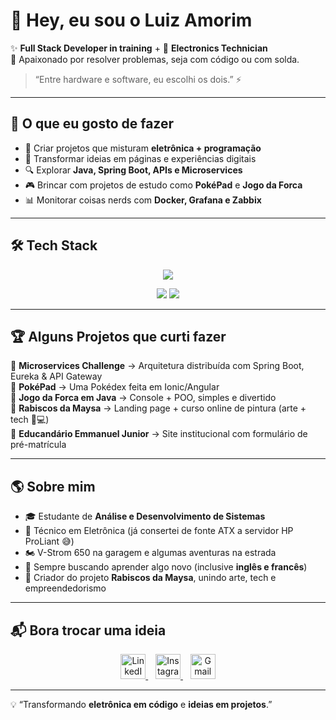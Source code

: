 # 👋 Hey, eu sou o Luiz Amorim  

✨ **Full Stack Developer in training** + 🔧 **Electronics Technician**  
🧩 Apaixonado por resolver problemas, seja com código ou com solda.  

> “Entre hardware e software, eu escolhi os dois.” ⚡  

---

## 🚀 O que eu gosto de fazer  
- 🌱 Criar projetos que misturam **eletrônica + programação**  
- 🎨 Transformar ideias em páginas e experiências digitais  
- 🔍 Explorar **Java, Spring Boot, APIs e Microservices**  
- 🎮 Brincar com projetos de estudo como **PokéPad** e **Jogo da Forca**  
- 📊 Monitorar coisas nerds com **Docker, Grafana e Zabbix**  

---

## 🛠️ Tech Stack  

<p align="center">
  <a href="https://skillicons.dev">
    <img src="https://skillicons.dev/icons?i=java,spring,html,css,javascript,tailwind,nextjs,docker,grafana,linux,ubuntu,git,github&theme=dark&perline=15" />
  </a>
</p>
<p align="center">
  <!-- Badges extras -->
  <img src="https://img.shields.io/badge/Ionic-3880FF?style=for-the-badge&logo=ionic&logoColor=white" />
  <img src="https://img.shields.io/badge/Zabbix-CC0000?style=for-the-badge&logo=zabbix&logoColor=white" />
</p>

---

## 🏆 Alguns Projetos que curti fazer  
🔹 **Microservices Challenge** → Arquitetura distribuída com Spring Boot, Eureka & API Gateway  
🔹 **PokéPad** → Uma Pokédex feita em Ionic/Angular  
🔹 **Jogo da Forca em Java** → Console + POO, simples e divertido  
🔹 **Rabiscos da Maysa** → Landing page + curso online de pintura (arte + tech 🎨💻)  
🔹 **Educandário Emmanuel Junior** → Site institucional com formulário de pré-matrícula  

---

## 🌎 Sobre mim  
- 🎓 Estudante de **Análise e Desenvolvimento de Sistemas**  
- 🔧 Técnico em Eletrônica (já consertei de fonte ATX a servidor HP ProLiant 😅)  
- 🏍️ V-Strom 650 na garagem e algumas aventuras na estrada  
- 🎯 Sempre buscando aprender algo novo (inclusive **inglês e francês**)  
- 🎨 Criador do projeto **Rabiscos da Maysa**, unindo arte, tech e empreendedorismo  

---

## 📬 Bora trocar uma ideia  

<p align="center">
  <a href="https://www.linkedin.com/in/jzlz/" target="_blank">
    <img src="https://cdn.jsdelivr.net/gh/devicons/devicon/icons/linkedin/linkedin-original.svg" width="40" height="40" alt="LinkedIn"/>
  </a>
  &nbsp;&nbsp;
  <a href="https://instagram.com/luiz_ofilho" target="_blank">
    <img src="https://cdn-icons-png.flaticon.com/512/2111/2111463.png" width="40" height="40" alt="Instagram"/>
  </a>
  &nbsp;&nbsp;
  <a href="mailto:amorim335@gmail.com">
    <img src="https://cdn-icons-png.flaticon.com/512/732/732200.png" width="40" height="40" alt="Gmail"/>
  </a>
</p>


---

💡 “Transformando **eletrônica em código** e **ideias em projetos**.”  
